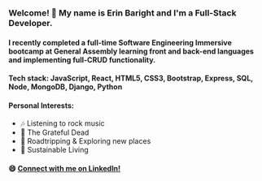 ### Welcome! 👋 My name is Erin Baright and I'm a Full-Stack Developer.

#### I recently completed a full-time Software Engineering Immersive bootcamp at General Assembly learning front and back-end languages and implementing full-CRUD functionality.

#### Tech stack: JavaScript, React, HTML5, CSS3, Bootstrap, Express, SQL, Node, MongoDB, Django, Python

#### Personal Interests:
- :notes: Listening to rock music
- :rose: The Grateful Dead
- :car: Roadtripping & Exploring new places
- :seedling: Sustainable Living

#### :smile: [Connect with me on LinkedIn!](https://www.linkedin.com/in/erin-baright/)

